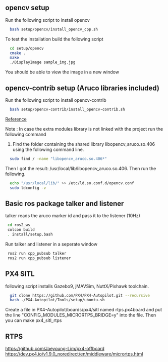 ## opencv setup
Run the following script to install opencv 
```bash
  bash setup/opencv/install_opencv_cpp.sh
```
To test the installation build the following script

```bash
  cd setup/opencv
  cmake .
  make
  ./DisplayImage sample_img.jpg
```
You should be able to view the image in a new window



## opencv-contrib setup (Aruco libraries included)
Run the following script to install opencv-contrib 
```bash
  bash setup/opencv-contrib/install_opencv-contrib.sh
```
[Reference](https://docs.opencv.org/4.x/d4/d17/namespacecv_1_1aruco.html)

Note : In case the extra modules library is not linked with the project run the following command

1. Find the folder containing the shared library libopencv_aruco.so.406 using the following command line.
```bash
  sudo find / -name "libopencv_aruco.so.406*"
```
Then I got the result: /usr/local/lib/libopencv_aruco.so.406. Then run the following.
```bash
  echo "/usr/local/lib/" >> /etc/ld.so.conf.d/opencv.conf 
  sudo ldconfig -v
```

## Basic ros package talker and listener
talker reads the aruco marker id and pass it to the listener (10Hz)
 ```bash
  cd ros2_ws
  colcon build
  . install/setup.bash
```
Run talker and listener in a seperate window
 ```bash
  ros2 run cpp_pubsub talker
  ros2 run cpp_pubsub listener
```

## PX4 SITL
following script installs Gazebo9, jMAVSim, NuttX/Pixhawk toolchain.
```bash
  git clone https://github.com/PX4/PX4-Autopilot.git --recursive
  bash ./PX4-Autopilot/Tools/setup/ubuntu.sh
```
Create a file in PX4-Autopilot/boards/px4/sitl named rtps.px4board and put the line "CONFIG_MODULES_MICRORTPS_BRIDGE=y" into the file. Then you can make px4_sitl_rtps

## RTPS 
https://github.com/Jaeyoung-Lim/px4-offboard
https://dev.px4.io/v1.9.0_noredirect/en/middleware/micrortps.html